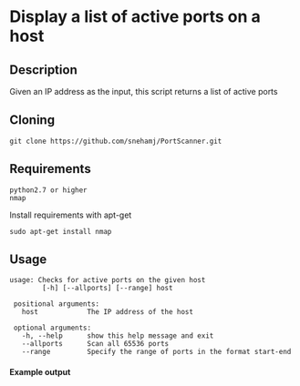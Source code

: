 # Display a list of active ports on a host

## Description
 Given an IP address as the input, this script returns a list of active ports 

## Cloning
```
git clone https://github.com/snehamj/PortScanner.git
```

## Requirements
```
python2.7 or higher
nmap
```

Install requirements with apt-get

```
sudo apt-get install nmap
```

## Usage

``` 
usage: Checks for active ports on the given host
        [-h] [--allports] [--range] host
 
 positional arguments:
   host            The IP address of the host
   
 optional arguments:
   -h, --help      show this help message and exit
   --allports      Scan all 65536 ports
   --range         Specify the range of ports in the format start-end
 ```
 
 #### Example output
 
 ```
 ```
 
